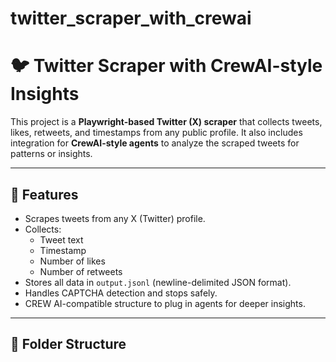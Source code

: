 # twitter_scraper_with_crewai
# 🐦 Twitter Scraper with CrewAI-style Insights

This project is a **Playwright-based Twitter (X) scraper** that collects tweets, likes, retweets, and timestamps from any public profile. It also includes integration for **CrewAI-style agents** to analyze the scraped tweets for patterns or insights.

---

## 📌 Features

- Scrapes tweets from any X (Twitter) profile.
- Collects:
  - Tweet text
  - Timestamp
  - Number of likes
  - Number of retweets
- Stores all data in `output.jsonl` (newline-delimited JSON format).
- Handles CAPTCHA detection and stops safely.
- CREW AI-compatible structure to plug in agents for deeper insights.

---

## 📁 Folder Structure

